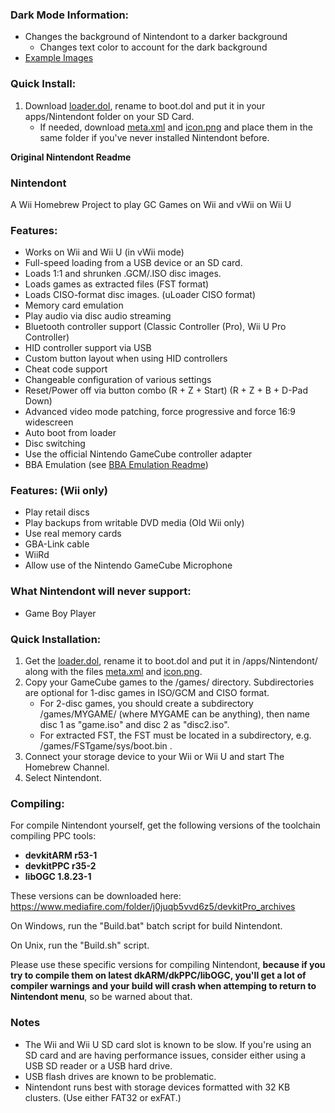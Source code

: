 ### Dark Mode Information:
* Changes the background of Nintendont to a darker background
  * Changes text color to account for the dark background
* [Example Images](https://imgur.com/a/oKoQvKH)

### Quick Install:
1. Download [loader.dol](loader/loader.dol?raw=true), rename to boot.dol and put it in your apps/Nintendont folder on your SD Card.
    * If needed, download [meta.xml](nintendont/meta.xml?raw=true) and [icon.png](nintendont/icon.png?raw=true) and place them in the same folder if you've never installed Nintendont before.
    
**Original Nintendont Readme**
### Nintendont
A Wii Homebrew Project to play GC Games on Wii and vWii on Wii U

### Features:
* Works on Wii and Wii U (in vWii mode)
* Full-speed loading from a USB device or an SD card.
* Loads 1:1 and shrunken .GCM/.ISO disc images.
* Loads games as extracted files (FST format)
* Loads CISO-format disc images. (uLoader CISO format)
* Memory card emulation
* Play audio via disc audio streaming
* Bluetooth controller support (Classic Controller (Pro), Wii U Pro Controller)
* HID controller support via USB
* Custom button layout when using HID controllers
* Cheat code support
* Changeable configuration of various settings
* Reset/Power off via button combo (R + Z + Start) (R + Z + B + D-Pad Down)
* Advanced video mode patching, force progressive and force 16:9 widescreen
* Auto boot from loader
* Disc switching
* Use the official Nintendo GameCube controller adapter
* BBA Emulation (see [BBA Emulation Readme](BBA_Readme.md))

### Features: (Wii only)
* Play retail discs
* Play backups from writable DVD media (Old Wii only)
* Use real memory cards
* GBA-Link cable
* WiiRd
* Allow use of the Nintendo GameCube Microphone

### What Nintendont will never support:
* Game Boy Player

### Quick Installation:
1. Get the [loader.dol](loader/loader.dol?raw=true), rename it to boot.dol and put it in /apps/Nintendont/ along with the files [meta.xml](nintendont/meta.xml?raw=true) and [icon.png](nintendont/icon.png?raw=true).
2. Copy your GameCube games to the /games/ directory. Subdirectories are optional for 1-disc games in ISO/GCM and CISO format.
   * For 2-disc games, you should create a subdirectory /games/MYGAME/ (where MYGAME can be anything), then name disc 1 as "game.iso" and disc 2 as "disc2.iso".
   * For extracted FST, the FST must be located in a subdirectory, e.g. /games/FSTgame/sys/boot.bin .
3. Connect your storage device to your Wii or Wii U and start The Homebrew Channel.
4. Select Nintendont.

### Compiling:
For compile Nintendont yourself, get the following versions of the toolchain compiling PPC tools:
* **devkitARM r53-1**
* **devkitPPC r35-2**
* **libOGC 1.8.23-1**

These versions can be downloaded here: https://www.mediafire.com/folder/j0juqb5vvd6z5/devkitPro_archives

On Windows, run the "Build.bat" batch script for build Nintendont.

On Unix, run the "Build.sh" script.

Please use these specific versions for compiling Nintendont, **because if you try to compile them on latest dkARM/dkPPC/libOGC, you'll get a lot of compiler warnings and your build will crash when attemping to return to Nintendont menu**, so be warned about that.

### Notes
* The Wii and Wii U SD card slot is known to be slow. If you're using an SD card and are having performance issues, consider either using a USB SD reader or a USB hard drive.
* USB flash drives are known to be problematic.
* Nintendont runs best with storage devices formatted with 32 KB clusters. (Use either FAT32 or exFAT.)
